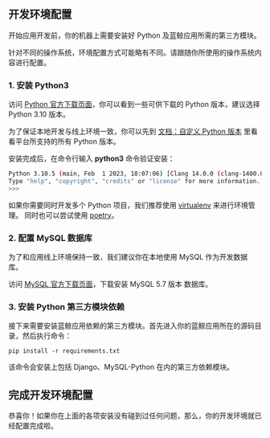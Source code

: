 ## 开发环境配置

开始应用开发前，你的机器上需要安装好 Python 及蓝鲸应用所需的第三方模块。

针对不同的操作系统，环境配置方式可能略有不同。请跟随你所使用的操作系统内容进行配置。

### 1. 安装 Python3

访问 [Python 官方下载页面](https://www.python.org/downloads/)，你可以看到一些可供下载的 Python 版本，建议选择 Python 3.10 版本。

为了保证本地开发与线上环境一致，你可以先到 [文档：自定义 Python 版本](../../topics/paas/choose_python_version.md) 里看看平台所支持的所有 Python 版本。

安装完成后，在命令行输入 **python3** 命令验证安装：

```bash
Python 3.10.5 (main, Feb  1 2023, 18:07:06) [Clang 14.0.0 (clang-1400.0.29.202)] on darwin
Type "help", "copyright", "credits" or "license" for more information.
>>>
```

如果你需要同时开发多个 Python 项目，我们推荐使用 [virtualenv](https://virtualenv.pypa.io/en/stable/) 来进行环境管理。
同时也可以尝试使用 [poetry](https://github.com/python-poetry/poetry)。

### 2. 配置 MySQL 数据库

为了和应用线上环境保持一致，我们建议你在本地使用 MySQL 作为开发数据库。

访问 [MySQL 官方下载页面](http://dev.mysql.com/downloads/mysql/)，下载安装 MySQL 5.7 版本  数据库。

### 3. 安装 Python 第三方模块依赖

接下来需要安装蓝鲸应用依赖的第三方模块。首先进入你的蓝鲸应用所在的源码目录，然后执行命令：

```shell
pip install -r requirements.txt
```

该命令会安装上包括 Django、MySQL-Python 在内的第三方依赖模块。

## 完成开发环境配置

恭喜你！如果你在上面的各项安装没有碰到过任何问题，那么，你的开发环境就已经配置完成啦。

